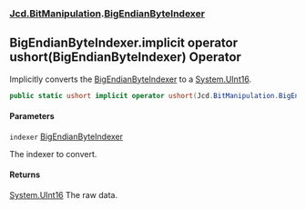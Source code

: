 ### [Jcd.BitManipulation](Jcd.BitManipulation.md 'Jcd.BitManipulation').[BigEndianByteIndexer](Jcd.BitManipulation.BigEndianByteIndexer.md 'Jcd.BitManipulation.BigEndianByteIndexer')

## BigEndianByteIndexer.implicit operator ushort(BigEndianByteIndexer) Operator

Implicitly converts
the [BigEndianByteIndexer](Jcd.BitManipulation.BigEndianByteIndexer.md 'Jcd.BitManipulation.BigEndianByteIndexer') to
a [System.UInt16](https://docs.microsoft.com/en-us/dotnet/api/System.UInt16 'System.UInt16').

```csharp
public static ushort implicit operator ushort(Jcd.BitManipulation.BigEndianByteIndexer indexer);
```

#### Parameters

<a name='Jcd.BitManipulation.BigEndianByteIndexer.op_Implicitushort(Jcd.BitManipulation.BigEndianByteIndexer).indexer'></a>

`indexer` [BigEndianByteIndexer](Jcd.BitManipulation.BigEndianByteIndexer.md 'Jcd.BitManipulation.BigEndianByteIndexer')

The indexer to convert.

#### Returns

[System.UInt16](https://docs.microsoft.com/en-us/dotnet/api/System.UInt16 'System.UInt16')
The raw data.